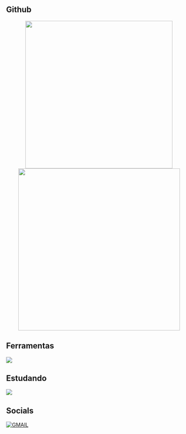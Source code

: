 ## Github
<div align="center">
      <img width="400px" src="https://github-readme-stats.vercel.app/api?username=errori-aurawell&theme=transparent&hide_border=true&include_all_commits=false&count_private=false"/>
      <img width="439px" src="https://github-readme-streak-stats.herokuapp.com/?user=errori-aurawell&theme=blue_navy&hide_border=true"/>
</div>

## Ferramentas 
<img src="https://skillicons.dev/icons?i=js,react,nodejs,html,css,vscode,github,mysql" />


## Estudando
<img src="https://skillicons.dev/icons?i=ts,java" />

## Socials
[![GMAIL](https://skillicons.dev/icons?i=gmail)](mailto:viniciusavila4080@gmail.com)
